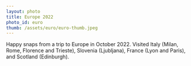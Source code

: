 ```yaml
---
layout: photo
title: Europe 2022
photo_id: euro
thumb: /assets/euro/euro-thumb.jpeg
---
```


Happy snaps from a trip to Europe in October 2022. Visited Italy (Milan, Rome, Florence and Trieste), Slovenia (Ljubljana), France (Lyon and Paris), and Scotland (Edinburgh).